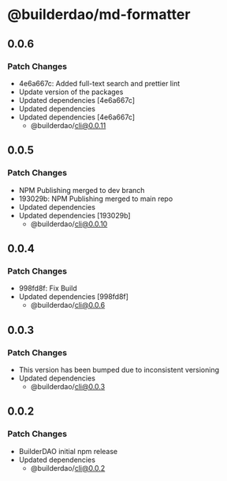 # @builderdao/md-formatter

## 0.0.6

### Patch Changes

- 4e6a667c: Added full-text search and prettier lint
- Update version of the packages
- Updated dependencies [4e6a667c]
- Updated dependencies
- Updated dependencies [4e6a667c]
  - @builderdao/cli@0.0.11

## 0.0.5

### Patch Changes

- NPM Publishing merged to dev branch
- 193029b: NPM Publishing merged to main repo
- Updated dependencies
- Updated dependencies [193029b]
  - @builderdao/cli@0.0.10

## 0.0.4

### Patch Changes

- 998fd8f: Fix Build
- Updated dependencies [998fd8f]
  - @builderdao/cli@0.0.6

## 0.0.3

### Patch Changes

- This version has been bumped due to inconsistent versioning
- Updated dependencies
  - @builderdao/cli@0.0.3

## 0.0.2

### Patch Changes

- BuilderDAO initial npm release
- Updated dependencies
  - @builderdao/cli@0.0.2
